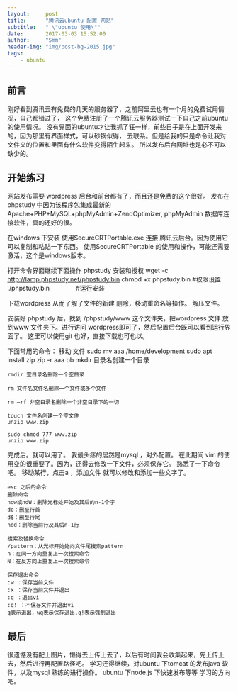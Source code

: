```yaml
---
layout:     post
title:      "腾讯云ubuntu 配置 网站"
subtitle:   " \"ubuntu 使用\""
date:       2017-03-03 15:52:00
author:     "Smm"
header-img: "img/post-bg-2015.jpg"
tags:
    - ubuntu
---
```



## 前言 

刚好看到腾讯云有免费的几天的服务器了，之前阿里云也有一个月的免费试用情况，自己都错过了，
这个免费注册了一个腾讯云服务器测试一下自己之前ubuntu的使用情况。
没有界面的ubuntu才让我抓了狂一样，前些日子是在上面开发来的，因为那里有界面样式，可以砂锅似得，
去联系。但是给我的只是命令让我对文件夹的位置和里面有什么软件变得陌生起来。
所以发布后台网址也是必不可以缺少的。

## 开始练习
网站发布需要 wordpress 后台和前台都有了，而且还是免费的这个很好。
发布在phpstudy 中因为该程序包集成最新的Apache+PHP+MySQL+phpMyAdmin+ZendOptimizer,
phpMyAdmin 数据库连接软件，真的还好的很。

在windows 下安装 使用SecureCRTPortable.exe 连接 腾讯云后台。因为使用它可以复制和粘贴一下东西。
 使用SecureCRTPortable 的使用和操作，可能还需要激活，这个是windows版本。

 打开命令界面继续下面操作
 phpstudy 安装和授权
	wget -c http://lamp.phpstudy.net/phpstudy.bin 
	chmod +x phpstudy.bin    #权限设置
	./phpstudy.bin 　　　　#运行安装

 
 下载wordpress 
 从而了解了文件的新建 删除，移动重命名等操作。
 解压文件。
 
  安装好  phpstudy 后，找到 	/phpstudy/www 这个文件夹，把wordpress 文件 放到www 文件夹下。进行访问
  wordpress即可了，然后配置后台既可以看到运行界面了。
  这里可以使用git 也好，直接下载也可也以。
 
 下面常用的命令：
	 移动 文件
	 sudo mv aaa /home/development
	 sudo apt install zip
	 zip -r aaa bb
	 mkdir 目录名创建一个目录

	rmdir 空目录名删除一个空目录

	rm 文件名文件名删除一个文件或多个文件

	rm –rf 非空目录名删除一个非空目录下的一切

	touch 文件名创建一个空文件
	unzip www.zip
	
	sudo chmod 777 www.zip
	unzip www.zip
	
完成后。就可以用了。
我最头疼的居然是mysql ，对外配置。
在此期间 vim 的使用变的很重要了。因为，还得去修改一下文件，必须保存它。
熟悉了一下命令吧。
	移动某行，点击a ，添加文件 就可以修改和添加一些文字了。
	
	esc 之后的命令
	删除命令
	ndw或ndW：删除光标处开始及其后的n-1个字
	do：删至行首
	d$：删至行尾
	ndd：删除当前行及其后n-1行

	搜索及替换命令
	/pattern：从光标开始处向文件尾搜索pattern
	n：在同一方向重复上一次搜索命令
	N：在反方向上重复上一次搜索命令

	保存退出命令
	:w ：保存当前文件
	:x ：保存当前文件并退出
	:q ：退出vi
	:q! ：不保存文件并退出vi
	q表示退出，wq表示保存退出,q!表示强制退出

## 最后

很遗憾没有配上图片，懒得去上传上去了，以后有时间我会收集起来，先上传上去，然后进行再配置路径吧。
学习还得继续，对ubuntu 下tomcat 的发布java 软件，以及mysql 熟练的进行操作。 ubuntu 下node.js
下快速发布等等 学习的方向吧。

